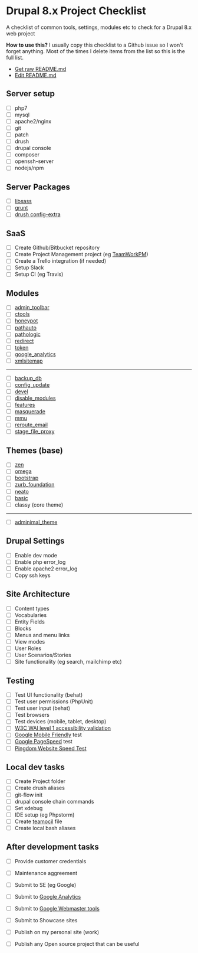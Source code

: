# Drupal 8.x Project Checklist
A checklist of common tools, settings, modules etc to check for a Drupal 8.x web project

**How to use this?**
I usually copy this checklist to a Github issue so I won't forget anything. 
Most of the times I delete items from the list so this is the full list.

 - [Get raw README.md](https://raw.githubusercontent.com/theodorosploumis/drupal8-checklist/master/README.md)
 - [Edit README.md](https://github.com/theodorosploumis/drupal8-checklist/edit/master/README.md)


## Server setup

 - [ ] php7
 - [ ] mysql
 - [ ] apache2/nginx
 - [ ] git
 - [ ] patch
 - [ ] drush
 - [ ] drupal console
 - [ ] composer
 - [ ] openssh-server
 - [ ] nodejs/npm

## Server Packages

 - [ ] [libsass](https://github.com/sass/node-sass)
 - [ ] [grunt](http://gruntjs.com/)
 - [ ] [drush config-extra](https://github.com/drush-ops/config-extra)

## SaaS

 - [ ] Create Github/Bitbucket repository
 - [ ] Create Project Management project (eg [TeamWorkPM](https://teamworkpm.net/))
 - [ ] Create a Trello integration (if needed)
 - [ ] Setup Slack
 - [ ] Setup CI (eg Travis)

## Modules

 - [ ] [admin_toolbar](https://www.drupal.org/project/admin_toolbar)
 - [ ] [ctools](https://www.drupal.org/project/ctools)
 - [ ] [honeypot](https://www.drupal.org/project/honeypot)
 - [ ] [pathauto](https://www.drupal.org/project/pathauto)
 - [ ] [pathologic](https://www.drupal.org/project/pathologic)
 - [ ] [redirect](https://www.drupal.org/project/redirect)
 - [ ] [token](https://www.drupal.org/project/token)
 - [ ] [google_analytics](https://www.drupal.org/project/google_analytics)
 - [ ] [xmlsitemap](https://www.drupal.org/project/xmlsitemap)

---

 - [ ] [backup_db](https://www.drupal.org/project/backup_db)
 - [ ] [config_update](https://www.drupal.org/project/config_update)
 - [ ] [devel](https://www.drupal.org/project/devel)
 - [ ] [disable_modules](https://www.drupal.org/project/disable_modules)
 - [ ] [features](https://www.drupal.org/project/features)
 - [ ] [masquerade](https://www.drupal.org/project/masquerade)
 - [ ] [mmu](https://www.drupal.org/project/mmu)
 - [ ] [reroute_email](https://www.drupal.org/project/reroute_email)
 - [ ] [stage_file_proxy](https://www.drupal.org/project/stage_file_proxy)

## Themes (base)

 - [ ] [zen](https://www.drupal.org/project/zen)
 - [ ] [omega](https://www.drupal.org/project/omega)
 - [ ] [bootstrap](https://www.drupal.org/project/bootstrap)
 - [ ] [zurb_foundation](https://www.drupal.org/project/zurb_foundation)
 - [ ] [neato](https://www.drupal.org/project/neato)
 - [ ] [basic](https://www.drupal.org/project/basic)
 - [ ] classy (core theme)
 
---

 - [ ] [adminimal_theme](https://www.drupal.org/project/adminimal_theme)

## Drupal Settings

 - [ ] Enable dev mode
 - [ ] Enable php error_log
 - [ ] Enable apache2 error_log
 - [ ] Copy ssh keys

## Site Architecture

 - [ ] Content types
 - [ ] Vocabularies
 - [ ] Entity Fields
 - [ ] Blocks
 - [ ] Menus and menu links
 - [ ] View modes
 - [ ] User Roles
 - [ ] User Scenarios/Stories
 - [ ] Site functionality (eg search, mailchimp etc)

## Testing

 - [ ] Test UI functionality (behat)
 - [ ] Test user permissions (PhpUnit)
 - [ ] Test user input (behat)
 - [ ] Test browsers
 - [ ] Test devices (mobile, tablet, desktop)
 - [ ] [W3C WAI level 1 accessibility validation](https://validator.w3.org/)
 - [ ] [Google Mobile Friendly](https://www.google.com/webmasters/tools/mobile-friendly/) test
 - [ ] [Google PageSpeed](https://developers.google.com/speed/pagespeed/insights/) test
 - [ ] [Pingdom Website Speed Test](http://tools.pingdom.com/fpt/)

## Local dev tasks

 - [ ] Create Project folder
 - [ ] Create drush aliases
 - [ ] git-flow init
 - [ ] drupal console chain commands
 - [ ] Set xdebug
 - [ ] IDE setup (eg Phpstorm)
 - [ ] Create [teamocil](www.teamocil.com) file
 - [ ] Create local bash aliases

## After development tasks

 - [ ] Provide customer credentials
 - [ ] Maintenance aggreement
 - [ ] Submit to SE (eg Google)
 - [ ] Submit to [Google Analytics](https://analytics.google.com)
 - [ ] Submit to [Google Webmaster tools](https://www.google.com/webmasters/tools)
 - [ ] Submit to Showcase sites
 - [ ] Publish on my personal site (work)
 - [ ] Publish any Open source project that can be useful
 
